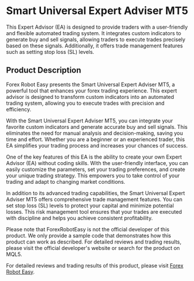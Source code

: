 # Smart Universal Expert Adviser MT5

This Expert Advisor (EA) is designed to provide traders with a user-friendly and flexible automated trading system. It integrates custom indicators to generate buy and sell signals, allowing traders to execute trades precisely based on these signals. Additionally, it offers trade management features such as setting stop loss (SL) levels.

## Product Description

Forex Robot Easy presents the Smart Universal Expert Adviser MT5, a powerful tool that enhances your forex trading experience. This expert advisor is designed to transform custom indicators into an automated trading system, allowing you to execute trades with precision and efficiency.

With the Smart Universal Expert Adviser MT5, you can integrate your favorite custom indicators and generate accurate buy and sell signals. This eliminates the need for manual analysis and decision-making, saving you time and effort. Whether you are a beginner or an experienced trader, this EA simplifies your trading process and increases your chances of success.

One of the key features of this EA is the ability to create your own Expert Advisor (EA) without coding skills. With the user-friendly interface, you can easily customize the parameters, set your trading preferences, and create your unique trading strategy. This empowers you to take control of your trading and adapt to changing market conditions.

In addition to its advanced trading capabilities, the Smart Universal Expert Adviser MT5 offers comprehensive trade management features. You can set stop loss (SL) levels to protect your capital and minimize potential losses. This risk management tool ensures that your trades are executed with discipline and helps you achieve consistent profitability.

Please note that ForexRobotEasy is not the official developer of this product. We only provide a sample code that demonstrates how this product can work as described. For detailed reviews and trading results, please visit the official developer's website or search for the product on MQL5.

For detailed reviews and trading results of this product, please visit [Forex Robot Easy](https://forexroboteasy.com/forex-robot-review/smart-universal-expert-adviser-mt5-review-enhance-your-forex-trading/).
